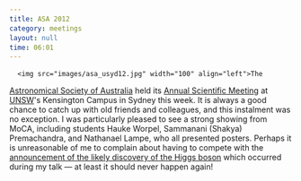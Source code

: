 ```yaml
---
title: ASA 2012
category: meetings
layout: null
time: 06:01
---
```

<!-- converted from blosxom format post by dkg 22.1.2022 -->
      <img src="images/asa_usyd12.jpg" width="100" align="left">The
<a href="http://asa.astronomy.org.au/asa.html">Astronomical Society of
Australia</a> held its <a
href="http://www.asa2012.phys.unsw.edu.au">Annual Scientific Meeting</a> at 
<a href="http://www.unsw.edu.au/">UNSW</a>'s Kensington Campus in Sydney this
week.
It is always a good chance to catch up with old friends and colleagues, and
this instalment was no exception. 
I was particularly pleased to see a strong showing from MoCA, including
students Hauke Worpel, Sammanani (Shakya) Premachandra, and Nathanael Lampe,
who all presented posters.
Perhaps it is unreasonable of me to complain about having to compete with
the <a href="https://cdsweb.cern.ch/record/1459604">announcement of the likely discovery of the Higgs boson</a> which occurred during my talk &mdash; at least
it should never happen again!
